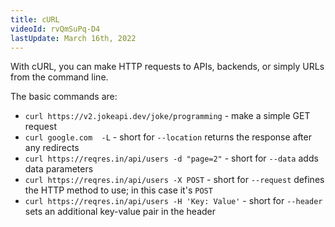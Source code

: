 ```yaml
---
title: cURL
videoId: rvQmSuPq-D4
lastUpdate: March 16th, 2022
---
```


With cURL, you can make HTTP requests to APIs, backends, or simply URLs from the command line. 

The basic commands are:

- `curl https://v2.jokeapi.dev/joke/programming` - make a simple GET request
- `curl google.com  -L` - short for `--location` returns the response after any redirects
- `curl https://reqres.in/api/users -d "page=2"` - short for `--data` adds data parameters
- `curl https://reqres.in/api/users -X POST` - short for `--request` defines the HTTP method to use; in this case it's `POST`
- `curl https://reqres.in/api/users -H 'Key: Value'` - short for `--header` sets an additional key-value pair in the header
